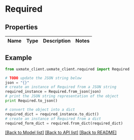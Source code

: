 # Required


## Properties
Name | Type | Description | Notes
------------ | ------------- | ------------- | -------------

## Example

```python
from uxmate_client.uxmate_client.required import Required

# TODO update the JSON string below
json = "{}"
# create an instance of Required from a JSON string
required_instance = Required.from_json(json)
# print the JSON string representation of the object
print Required.to_json()

# convert the object into a dict
required_dict = required_instance.to_dict()
# create an instance of Required from a dict
required_form_dict = required.from_dict(required_dict)
```
[[Back to Model list]](../README.md#documentation-for-models) [[Back to API list]](../README.md#documentation-for-api-endpoints) [[Back to README]](../README.md)


